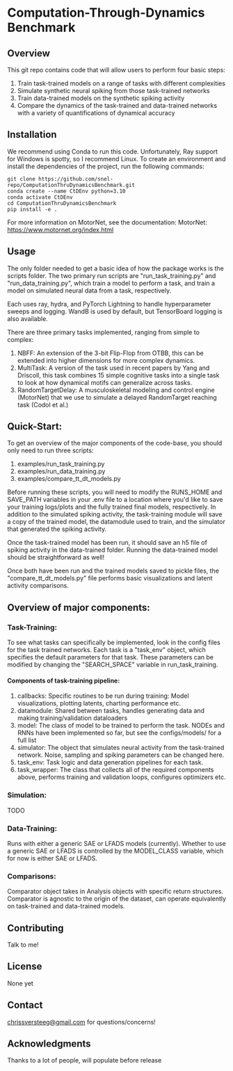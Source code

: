 # Computation-Through-Dynamics Benchmark

## Overview
This git repo contains code that will allow users to perform four basic steps:
1. Train task-trained models on a range of tasks with different complexities
2. Simulate synthetic neural spiking from those task-trained networks
3. Train data-trained models on the synthetic spiking activity
4. Compare the dynamics of the task-trained and data-trained networks with a variety of quantifications of dynamical accuracy

## Installation
We recommend using Conda to run this code. Unfortunately, Ray support for Windows is spotty, so I recommend Linux.
To create an environment and install the dependencies of the project, run the following commands:

```
git clone https://github.com/snel-repo/ComputationThruDynamicsBenchmark.git
conda create --name CtDEnv python=3.10
conda activate CtDEnv
cd ComputationThruDynamicsBenchmark
pip install -e .
```


For more information on MotorNet, see the documentation:
MotorNet: https://www.motornet.org/index.html

## Usage
The only folder needed to get a basic idea of how the package works is the scripts folder.
The two primary run scripts are "run_task_training.py" and "run_data_training.py", which train a model to perform a task, and train a model on simulated neural data from a task, respectively.

Each uses ray, hydra, and PyTorch Lightning to handle hyperparameter sweeps and logging. WandB is used by default, but TensorBoard logging is also available.

There are three primary tasks implemented, ranging from simple to complex:
1. NBFF: An extension of the 3-bit Flip-Flop from OTBB, this can be extended into higher dimensions for more complex dynamics.
2. MultiTask: A version of the task used in recent papers by Yang and Driscoll, this task combines 15 simple cognitive tasks into a single task to look at how dynamical motifs can generalize across tasks.
3. RandomTargetDelay: A musculoskeletal modeling and control engine (MotorNet) that we use to simulate a delayed RandomTarget reaching task (Codol et al.)

## Quick-Start:
To get an overview of the major components of the code-base, you should only need to run three scripts:
1. examples/run_task_training.py
2. examples/run_data_training.py
3. examples/compare_tt_dt_models.py

Before running these scripts, you will need to modify the RUNS_HOME and SAVE_PATH variables in your .env file to a location where you'd like to save your training logs/plots and the fully trained final models, respectively. In addition to the simulated spiking activity, the task-training module will save a copy of the trained model, the datamodule used to train, and the simulator that generated the spiking activity.

Once the task-trained model has been run, it should save an h5 file of spiking activity in the data-trained folder. Running the data-trained model should be straightforward as well!

Once both have been run and the trained models saved to pickle files, the "compare_tt_dt_models.py" file performs basic visualizations and latent activity comparisons.

## Overview of major components:
### Task-Training:
To see what tasks can specifically be implemented, look in the config files for the task trained networks. Each task is a "task_env" object, which specifies the default parameters for that task. These parameters can be modified by changing the "SEARCH_SPACE" variable in run_task_training.

#### Components of task-training pipeline:
1. callbacks: Specific routines to be run during training: Model visualizations, plotting latents, charting performance etc.
2. datamodule: Shared between tasks, handles generating data and making training/validation dataloaders
3. model: The class of model to be trained to perform the task. NODEs and RNNs have been implemented so far, but see the configs/models/ for a full list
4. simulator: The object that simulates neural activity from the task-trained network. Noise, sampling and spiking parameters can be changed here.
5. task_env: Task logic and data generation pipelines for each task.
6. task_wrapper: The class that collects all of the required components above, performs training and validation loops, configures optimizers etc.

### Simulation:
TODO

### Data-Training:
Runs with either a generic SAE or LFADS models (currently). Whether to use a generic SAE or LFADS is controlled by the MODEL_CLASS variable, which for now is either SAE or LFADS.

### Comparisons:
Comparator object takes in Analysis objects with specific return structures.
Comparator is agnostic to the origin of the dataset, can operate equivalently on task-trained and data-trained models.

## Contributing
Talk to me!

## License
None yet

## Contact
chrissversteeg@gmail.com for questions/concerns!

## Acknowledgments
Thanks to a lot of people, will populate before release
